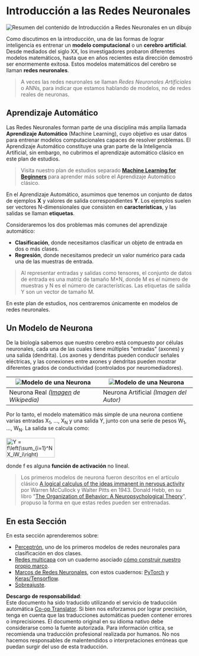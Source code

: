 <!--
CO_OP_TRANSLATOR_METADATA:
{
  "original_hash": "1c6b8c7c1778a35fc1139b7f2aecb7b3",
  "translation_date": "2025-08-24T09:21:45+00:00",
  "source_file": "lessons/3-NeuralNetworks/README.md",
  "language_code": "es"
}
-->
# Introducción a las Redes Neuronales

![Resumen del contenido de Introducción a Redes Neuronales en un dibujo](../../../../lessons/sketchnotes/ai-neuralnetworks.png)

Como discutimos en la introducción, una de las formas de lograr inteligencia es entrenar un **modelo computacional** o un **cerebro artificial**. Desde mediados del siglo XX, los investigadores probaron diferentes modelos matemáticos, hasta que en años recientes esta dirección demostró ser enormemente exitosa. Estos modelos matemáticos del cerebro se llaman **redes neuronales**.

> A veces las redes neuronales se llaman *Redes Neuronales Artificiales* o ANNs, para indicar que estamos hablando de modelos, no de redes reales de neuronas.

## Aprendizaje Automático

Las Redes Neuronales forman parte de una disciplina más amplia llamada **Aprendizaje Automático** (Machine Learning), cuyo objetivo es usar datos para entrenar modelos computacionales capaces de resolver problemas. El Aprendizaje Automático constituye una gran parte de la Inteligencia Artificial, sin embargo, no cubrimos el aprendizaje automático clásico en este plan de estudios.

> Visita nuestro plan de estudios separado **[Machine Learning for Beginners](http://github.com/microsoft/ml-for-beginners)** para aprender más sobre el Aprendizaje Automático clásico.

En el Aprendizaje Automático, asumimos que tenemos un conjunto de datos de ejemplos **X** y valores de salida correspondientes **Y**. Los ejemplos suelen ser vectores N-dimensionales que consisten en **características**, y las salidas se llaman **etiquetas**.

Consideraremos los dos problemas más comunes del aprendizaje automático:

* **Clasificación**, donde necesitamos clasificar un objeto de entrada en dos o más clases.
* **Regresión**, donde necesitamos predecir un valor numérico para cada una de las muestras de entrada.

> Al representar entradas y salidas como tensores, el conjunto de datos de entrada es una matriz de tamaño M×N, donde M es el número de muestras y N es el número de características. Las etiquetas de salida Y son un vector de tamaño M.

En este plan de estudios, nos centraremos únicamente en modelos de redes neuronales.

## Un Modelo de Neurona

De la biología sabemos que nuestro cerebro está compuesto por células neuronales, cada una de las cuales tiene múltiples "entradas" (axones) y una salida (dendrita). Los axones y dendritas pueden conducir señales eléctricas, y las conexiones entre axones y dendritas pueden mostrar diferentes grados de conductividad (controlados por neuromediadores).

![Modelo de una Neurona](../../../../lessons/3-NeuralNetworks/images/synapse-wikipedia.jpg) | ![Modelo de una Neurona](../../../../lessons/3-NeuralNetworks/images/artneuron.png)
----|----
Neurona Real *([Imagen](https://en.wikipedia.org/wiki/Synapse#/media/File:SynapseSchematic_lines.svg) de Wikipedia)* | Neurona Artificial *(Imagen del Autor)*

Por lo tanto, el modelo matemático más simple de una neurona contiene varias entradas X<sub>1</sub>, ..., X<sub>N</sub> y una salida Y, junto con una serie de pesos W<sub>1</sub>, ..., W<sub>N</sub>. La salida se calcula como:

<img src="images/netout.png" alt="Y = f\left(\sum_{i=1}^N X_iW_i\right)" width="131" height="53" align="center"/>

donde f es alguna **función de activación** no lineal.

> Los primeros modelos de neurona fueron descritos en el artículo clásico [A logical calculus of the ideas immanent in nervous activity](https://www.cs.cmu.edu/~./epxing/Class/10715/reading/McCulloch.and.Pitts.pdf) por Warren McCullock y Walter Pitts en 1943. Donald Hebb, en su libro "[The Organization of Behavior: A Neuropsychological Theory](https://books.google.com/books?id=VNetYrB8EBoC)", propuso la forma en que estas redes pueden ser entrenadas.

## En esta Sección

En esta sección aprenderemos sobre:
* [Perceptrón](03-Perceptron/README.md), uno de los primeros modelos de redes neuronales para clasificación en dos clases.
* [Redes multicapa](04-OwnFramework/README.md) con un cuaderno asociado [cómo construir nuestro propio marco](../../../../lessons/3-NeuralNetworks/04-OwnFramework/OwnFramework.ipynb).
* [Marcos de Redes Neuronales](05-Frameworks/README.md), con estos cuadernos: [PyTorch](../../../../lessons/3-NeuralNetworks/05-Frameworks/IntroPyTorch.ipynb) y [Keras/Tensorflow](../../../../lessons/3-NeuralNetworks/05-Frameworks/IntroKerasTF.ipynb).
* [Sobreajuste](../../../../lessons/3-NeuralNetworks/05-Frameworks).

**Descargo de responsabilidad**:  
Este documento ha sido traducido utilizando el servicio de traducción automática [Co-op Translator](https://github.com/Azure/co-op-translator). Si bien nos esforzamos por lograr precisión, tenga en cuenta que las traducciones automáticas pueden contener errores o imprecisiones. El documento original en su idioma nativo debe considerarse como la fuente autorizada. Para información crítica, se recomienda una traducción profesional realizada por humanos. No nos hacemos responsables de malentendidos o interpretaciones erróneas que puedan surgir del uso de esta traducción.